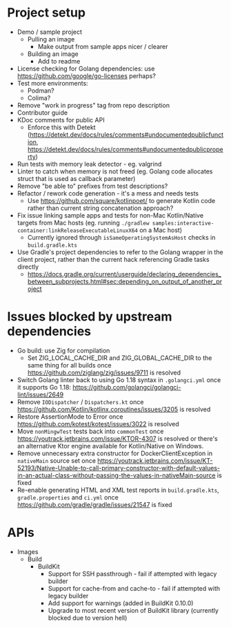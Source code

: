 # Project setup

* Demo / sample project
  * Pulling an image
    * Make output from sample apps nicer / clearer
  * Building an image
    * Add to readme
* License checking for Golang dependencies: use https://github.com/google/go-licenses perhaps?
* Test more environments:
  * Podman?
  * Colima?
* Remove "work in progress" tag from repo description
* Contributor guide
* KDoc comments for public API
  * Enforce this with Detekt (https://detekt.dev/docs/rules/comments#undocumentedpublicfunction, https://detekt.dev/docs/rules/comments#undocumentedpublicproperty)
* Run tests with memory leak detector - eg. valgrind
* Linter to catch when memory is not freed (eg. Golang code allocates struct that is used as callback parameter)
* Remove "be able to" prefixes from test descriptions?
* Refactor / rework code generation - it's a mess and needs tests
  * Use https://github.com/square/kotlinpoet/ to generate Kotlin code rather than current string concatenation approach?
* Fix issue linking sample apps and tests for non-Mac Kotlin/Native targets from Mac hosts (eg. running `./gradlew samples:interactive-container:linkReleaseExecutableLinuxX64` on a Mac host)
  * Currently ignored through `isSameOperatingSystemAsHost` checks in `build.gradle.kts`
* Use Gradle's project dependencies to refer to the Golang wrapper in the client project, rather than the current hack referencing Gradle tasks directly
  * https://docs.gradle.org/current/userguide/declaring_dependencies_between_subprojects.html#sec:depending_on_output_of_another_project

# Issues blocked by upstream dependencies

* Go build: use Zig for compilation
  * Set ZIG_LOCAL_CACHE_DIR and ZIG_GLOBAL_CACHE_DIR to the same thing for all builds once https://github.com/ziglang/zig/issues/9711 is resolved
* Switch Golang linter back to using Go 1.18 syntax in `.golangci.yml` once it supports Go 1.18: https://github.com/golangci/golangci-lint/issues/2649
* Remove `IODispatcher` / `Dispatchers.kt` once https://github.com/Kotlin/kotlinx.coroutines/issues/3205 is resolved
* Restore AssertionMode to Error once https://github.com/kotest/kotest/issues/3022 is resolved
* Move `nonMingwTest` tests back into `commonTest` once https://youtrack.jetbrains.com/issue/KTOR-4307 is resolved or there's an alternative Ktor engine available for Kotlin/Native on Windows.
* Remove unnecessary extra constructor for DockerClientException in `nativeMain` source set once https://youtrack.jetbrains.com/issue/KT-52193/Native-Unable-to-call-primary-constructor-with-default-values-in-an-actual-class-without-passing-the-values-in-nativeMain-source is fixed
* Re-enable generating HTML and XML test reports in `build.gradle.kts`, `gradle.properties` and `ci.yml` once https://github.com/gradle/gradle/issues/21547 is fixed

# APIs

* Images
  * Build
    * BuildKit
      * Support for SSH passthrough - fail if attempted with legacy builder
      * Support for cache-from and cache-to - fail if attempted with legacy builder
      * Add support for warnings (added in BuildKit 0.10.0)
      * Upgrade to most recent version of BuildKit library (currently blocked due to version hell)
